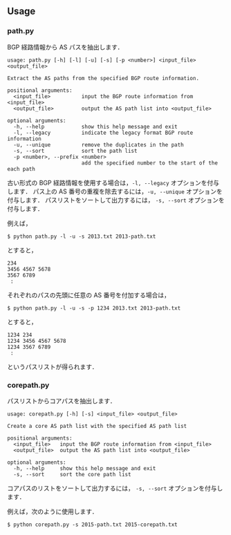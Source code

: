 ## Usage
### path.py

BGP 経路情報から AS パスを抽出します．

```
usage: path.py [-h] [-l] [-u] [-s] [-p <number>] <input_file> <output_file>

Extract the AS paths from the specified BGP route information.

positional arguments:
  <input_file>          input the BGP route information from <input_file>
  <output_file>         output the AS path list into <output_file>

optional arguments:
  -h, --help            show this help message and exit
  -l, --legacy          indicate the legacy format BGP route information
  -u, --unique          remove the duplicates in the path
  -s, --sort            sort the path list
  -p <number>, --prefix <number>
                        add the specified number to the start of the each path
```

古い形式の BGP 経路情報を使用する場合は，`-l, --legacy` オプションを付与します．
パス上の AS 番号の重複を除去するには，`-u, --unique` オプションを付与します．
パスリストをソートして出力するには， `-s, --sort` オプションを付与します．

例えば，

```
$ python path.py -l -u -s 2013.txt 2013-path.txt
```

とすると，

```
234
3456 4567 5678
3567 6789
 :
```

それぞれのパスの先頭に任意の AS 番号を付加する場合は，

```
$ python path.py -l -u -s -p 1234 2013.txt 2013-path.txt
```

とすると，

```
1234 234
1234 3456 4567 5678
1234 3567 6789
 :
```

というパスリストが得られます．

### corepath.py

パスリストからコアパスを抽出します．

```
usage: corepath.py [-h] [-s] <input_file> <output_file>

Create a core AS path list with the specified AS path list

positional arguments:
  <input_file>   input the BGP route information from <input_file>
  <output_file>  output the AS path list into <output_file>

optional arguments:
  -h, --help     show this help message and exit
  -s, --sort     sort the core path list
```

コアパスのリストをソートして出力するには， `-s, --sort` オプションを付与します．

例えば，次のように使用します．

```
$ python corepath.py -s 2015-path.txt 2015-corepath.txt
```
